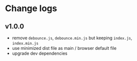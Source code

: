 # Change logs

## v1.0.0

 - remove `debounce.js`, `debounce.min.js` but keeping `index.js`, `index.min.js`
 - use minimized dist file as main / browser default file
 - upgrade dev dependencies
